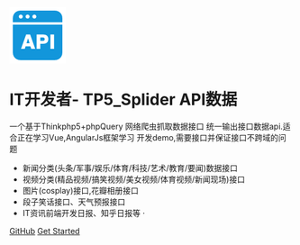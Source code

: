 ![logo](api.png)

# IT开发者- TP5_Splider  API数据

一个基于Thinkphp5+phpQuery 网络爬虫抓取数据接口 统一输出接口数据api.适合正在学习Vue,AngularJs框架学习
开发demo,需要接口并保证接口不跨域的问题

 + 新闻分类(头条/军事/娱乐/体育/科技/艺术/教育/要闻)数据接口
 + 视频分类(精品视频/搞笑视频/美女视频/体育视频/新闻现场)接口
 + 图片(cosplay)接口,花瓣相册接口
 + 段子笑话接口、天气预报接口
 + IT资讯前端开发日报、知乎日报等
·


[GitHub](https://github.com/ecitlm/TP5_Splider.git)
[Get Started](?id=tp5_splider)
